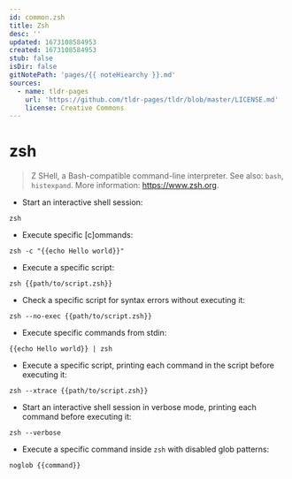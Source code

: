 ```yaml
---
id: common.zsh
title: Zsh
desc: ''
updated: 1673108584953
created: 1673108584953
stub: false
isDir: false
gitNotePath: 'pages/{{ noteHiearchy }}.md'
sources:
  - name: tldr-pages
    url: 'https://github.com/tldr-pages/tldr/blob/master/LICENSE.md'
    license: Creative Commons
---
```

# zsh

> Z SHell, a Bash-compatible command-line interpreter.
> See also: `bash`, `histexpand`.
> More information: <https://www.zsh.org>.

- Start an interactive shell session:

`zsh`

- Execute specific [c]ommands:

`zsh -c "{{echo Hello world}}"`

- Execute a specific script:

`zsh {{path/to/script.zsh}}`

- Check a specific script for syntax errors without executing it:

`zsh --no-exec {{path/to/script.zsh}}`

- Execute specific commands from stdin:

`{{echo Hello world}} | zsh`

- Execute a specific script, printing each command in the script before executing it:

`zsh --xtrace {{path/to/script.zsh}}`

- Start an interactive shell session in verbose mode, printing each command before executing it:

`zsh --verbose`

- Execute a specific command inside `zsh` with disabled glob patterns:

`noglob {{command}}`


